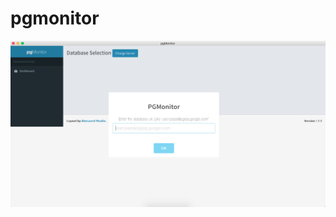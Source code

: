 # pgmonitor
![First look](https://github.com/elderdosantos/pgmonitor/blob/master/shots/shot.png?raw=true)
